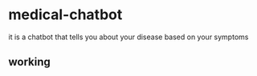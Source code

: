 # medical-chatbot
it is a chatbot that tells you about your disease based on your symptoms

## working

